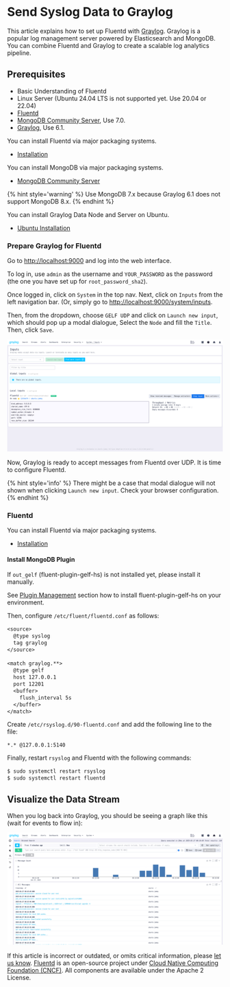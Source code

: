 # Send Syslog Data to Graylog

This article explains how to set up Fluentd with [Graylog](https://www.graylog.org). Graylog is a popular log management server powered by Elasticsearch and MongoDB. You can combine Fluentd and Graylog to create a scalable log analytics pipeline.

## Prerequisites

* Basic Understanding of Fluentd
* Linux Server (Ubuntu 24.04 LTS is not supported yet. Use 20.04 or 22.04)
* [Fluentd](https://www.fluentd.org/)
* [MongoDB Community Server](https://www.mongodb.com/try/download/community), Use 7.0.
* [Graylog](https://graylog.org/), Use 6.1.

<!-- Ubuntu 24.04LTS is not officially supported for Graylog2 6.0-->

You can install Fluentd via major packaging systems.

* [Installation](../installation/)

You can install MongoDB via major packaging systems.

* [MongoDB Community Server](https://www.mongodb.com/try/download/community)

{% hint style='warning' %}
Use MongoDB 7.x because Graylog 6.1 does not support MongoDB 8.x.
{% endhint %}

You can install Graylog Data Node and Server on Ubuntu.

* [Ubuntu Installation](https://go2docs.graylog.org/current/downloading_and_installing_graylog/ubuntu_installation.htm)

### Prepare Graylog for Fluentd

Go to [http://localhost:9000](http://localhost:9000) and log into the web interface.

To log in, use `admin` as the username and `YOUR_PASSWORD` as the password \(the one you have set up for `root_password_sha2`\).

Once logged in, click on `System` in the top nav. Next, click on `Inputs` from the left navigation bar. \(Or, simply go to [http://localhost:9000/system/inputs](http://localhost:9000/system/inputs).

Then, from the dropdown, choose `GELF UDP` and click on `Launch new input`, which should pop up a modal dialogue, Select the `Node` and fill the `Title`. Then, click `Save`.

![Graylog Inputs](../.gitbook/assets/graylog-input.png)

Now, Graylog is ready to accept messages from Fluentd over UDP. It is time to configure Fluentd.

{% hint style='info' %}
There might be a case that modal dialogue will not shown when clicking `Launch new input`. Check your browser configuration.
{% endhint %}

### Fluentd

You can install Fluentd via major packaging systems.

* [Installation](../installation/)

#### Install MongoDB Plugin

If `out_gelf` (fluent-plugin-gelf-hs) is not installed yet, please install it manually.

See [Plugin Management](../installation/post-installation-guide#plugin-management) section how to install fluent-plugin-gelf-hs on your environment.

Then, configure `/etc/fluent/fluentd.conf` as follows:

```text
<source>
  @type syslog
  tag graylog
</source>

<match graylog.**>
  @type gelf
  host 127.0.0.1
  port 12201
  <buffer>
    flush_interval 5s
  </buffer>
</match>
```

Create `/etc/rsyslog.d/90-fluentd.conf` and add the following line to the file:

```text
*.* @127.0.0.1:5140
```

Finally, restart `rsyslog` and Fluentd with the following commands:

```text
$ sudo systemctl restart rsyslog
$ sudo systemctl restart fluentd
```

## Visualize the Data Stream

When you log back into Graylog, you should be seeing a graph like this \(wait for events to flow in\):

![Graylog Graph](../.gitbook/assets/graylog-graph.png)

If this article is incorrect or outdated, or omits critical information, please [let us know](https://github.com/fluent/fluentd-docs-gitbook/issues?state=open). [Fluentd](http://www.fluentd.org/) is an open-source project under [Cloud Native Computing Foundation \(CNCF\)](https://cncf.io/). All components are available under the Apache 2 License.

